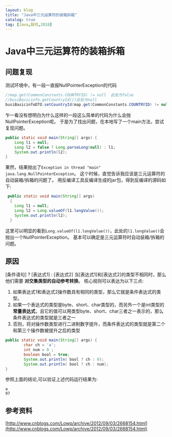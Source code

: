 ```yaml
---
layout: blog
title: "Java中三元运算符的装箱拆箱"
catalog: true
tag: [Java,踩坑,2018]
---
```

# Java中三元运算符的装箱拆箱

## 问题复现

测试环境中，有一段一直报NullPointerException的代码

```java
//map.get(CommonConstants.COUNTRYID) != null  此处为false
//busiBasicinfo.getCountryId())此处为null
busiBasicinfoDTO.setCountryId(map.get(CommonConstants.COUNTRYID) != null ? Long.parseLong(map.get(CommonConstants.COUNTRYID)) :busiBasicinfo.getCountryId());
```

乍一看没有想明白为什么这样的一段这么简单的代码为什么会抛NullPointerException呢。
于是为了找出问题，在本地写了一个main方法，尝试复现问题。

```java
public static void main(String[] args) {
    Long l1 = null;
    Long l2 = false ? Long.parseLong(null) : l1;
    System.out.println(l2);
}
```

果然，结果抛出了`Exception in thread "main" java.lang.NullPointerException`。
这个时候，直觉告诉我应该是三元运算符的自动装箱/拆箱的问题了。
用反编译工具反编译生成的jar包，得到反编译的源码如下:

```java
 public static void main(String[] args)
  {
    Long l1 = null;
    Long l2 = Long.valueOf(l1.longValue());
    System.out.println(l2);
  }
```

这里可以明显的看到`Long.valueOf(l1.longValue())`，此处的`l1.longValue()`会抛出一个NullPointerException。
基本可以确定是三元运算符时自动装箱/拆箱的问题。

## 原因

[条件语句] ? [表达式1] : [表达式2]
当[表达式1]和[表达式2]的类型不相同时，那么他们需要 **对交集类型的自动参考转换**。
核心规则可以表达为以下三点:

1. 如果表达式1和表达式2操作数具有相同的类型，那么它就是条件表达式的类型。
2. 如果一个表达式的类型是byte、short、char类型的，而另外一个是int类型的**常量表达式**，且它的值可以用类型byte、short、char三者之一表示的，那么条件表达式的类型就是三者之一
3. 否则，将对操作数类型进行二进制数字提升，而条件表达式的类型就是第二个和第三个操作数被提升之后的类型

```java
public static void main(String[] args) {
        char ch = 'a';
        int num = 0 ;
        boolean bool = true;
        System.out.println( bool ? ch : 0);
        System.out.println( bool ? ch : num);
}
```

参照上面的结论,可以验证上述代码运行结果为:

```text
a
97
```

## 参考资料

[http://www.cnblogs.com/Lowp/archive/2012/09/03/2668154.html](http://www.cnblogs.com/Lowp/archive/2012/09/03/2668154.html)
